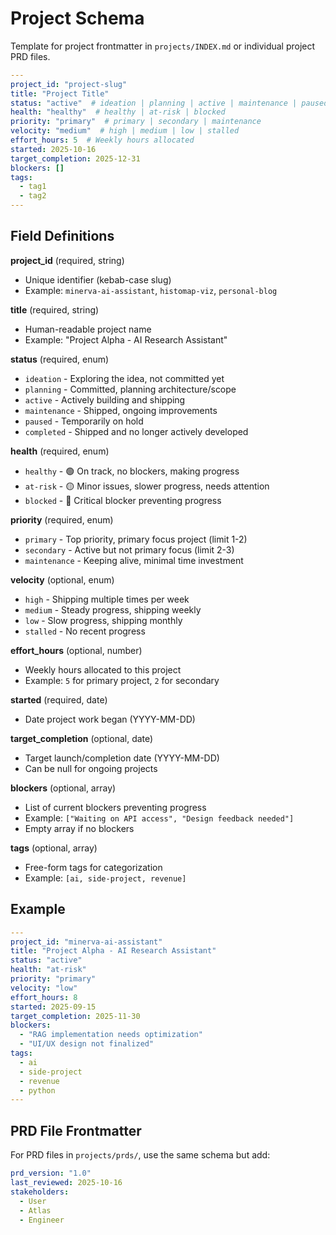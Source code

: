 # Project Schema

Template for project frontmatter in `projects/INDEX.md` or individual project PRD files.

```yaml
---
project_id: "project-slug"
title: "Project Title"
status: "active"  # ideation | planning | active | maintenance | paused | completed
health: "healthy"  # healthy | at-risk | blocked
priority: "primary"  # primary | secondary | maintenance
velocity: "medium"  # high | medium | low | stalled
effort_hours: 5  # Weekly hours allocated
started: 2025-10-16
target_completion: 2025-12-31
blockers: []
tags:
  - tag1
  - tag2
---
```

## Field Definitions

**project_id** (required, string)
- Unique identifier (kebab-case slug)
- Example: `minerva-ai-assistant`, `histomap-viz`, `personal-blog`

**title** (required, string)
- Human-readable project name
- Example: "Project Alpha - AI Research Assistant"

**status** (required, enum)
- `ideation` - Exploring the idea, not committed yet
- `planning` - Committed, planning architecture/scope
- `active` - Actively building and shipping
- `maintenance` - Shipped, ongoing improvements
- `paused` - Temporarily on hold
- `completed` - Shipped and no longer actively developed

**health** (required, enum)
- `healthy` - 🟢 On track, no blockers, making progress
- `at-risk` - 🟡 Minor issues, slower progress, needs attention
- `blocked` - 🔴 Critical blocker preventing progress

**priority** (required, enum)
- `primary` - Top priority, primary focus project (limit 1-2)
- `secondary` - Active but not primary focus (limit 2-3)
- `maintenance` - Keeping alive, minimal time investment

**velocity** (optional, enum)
- `high` - Shipping multiple times per week
- `medium` - Steady progress, shipping weekly
- `low` - Slow progress, shipping monthly
- `stalled` - No recent progress

**effort_hours** (optional, number)
- Weekly hours allocated to this project
- Example: `5` for primary project, `2` for secondary

**started** (required, date)
- Date project work began (YYYY-MM-DD)

**target_completion** (optional, date)
- Target launch/completion date (YYYY-MM-DD)
- Can be null for ongoing projects

**blockers** (optional, array)
- List of current blockers preventing progress
- Example: `["Waiting on API access", "Design feedback needed"]`
- Empty array if no blockers

**tags** (optional, array)
- Free-form tags for categorization
- Example: `[ai, side-project, revenue]`

## Example

```yaml
---
project_id: "minerva-ai-assistant"
title: "Project Alpha - AI Research Assistant"
status: "active"
health: "at-risk"
priority: "primary"
velocity: "low"
effort_hours: 8
started: 2025-09-15
target_completion: 2025-11-30
blockers:
  - "RAG implementation needs optimization"
  - "UI/UX design not finalized"
tags:
  - ai
  - side-project
  - revenue
  - python
---
```

## PRD File Frontmatter

For PRD files in `projects/prds/`, use the same schema but add:

```yaml
prd_version: "1.0"
last_reviewed: 2025-10-16
stakeholders:
  - User
  - Atlas
  - Engineer
```
